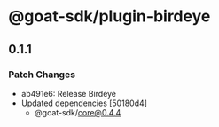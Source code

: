 # @goat-sdk/plugin-birdeye

## 0.1.1

### Patch Changes

- ab491e6: Release Birdeye
- Updated dependencies [50180d4]
  - @goat-sdk/core@0.4.4
